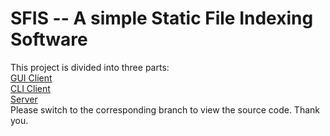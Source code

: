# SFIS -- A simple Static File Indexing Software
This project is divided into three parts:  
[GUI Client](https://github.com/david-ajax/sfis/tree/gui-client)  
[CLI Client](https://github.com/david-ajax/sfis/tree/cli-client)  
[Server](https://github.com/david-ajax/sfis/tree/server)  
Please switch to the corresponding branch to view the source code.
Thank you.
